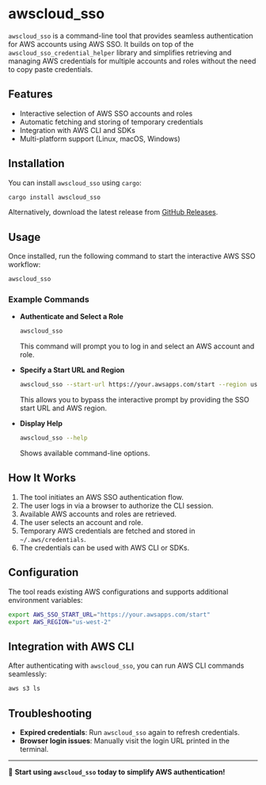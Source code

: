 # awscloud_sso

`awscloud_sso` is a command-line tool that provides seamless authentication for AWS accounts using AWS SSO. It builds on top of the `awscloud_sso_credential_helper` library and simplifies retrieving and managing AWS credentials for multiple accounts and roles without the need to copy paste credentials.

## Features

- Interactive selection of AWS SSO accounts and roles
- Automatic fetching and storing of temporary credentials
- Integration with AWS CLI and SDKs
- Multi-platform support (Linux, macOS, Windows)

## Installation

You can install `awscloud_sso` using `cargo`:

```sh
cargo install awscloud_sso
```

Alternatively, download the latest release from [GitHub Releases](https://github.com/YOUR_GITHUB_ORG/awscloud_sso/releases).

## Usage

Once installed, run the following command to start the interactive AWS SSO workflow:

```sh
awscloud_sso
```

### Example Commands

- **Authenticate and Select a Role**
  ```sh
  awscloud_sso
  ```
  This command will prompt you to log in and select an AWS account and role.

- **Specify a Start URL and Region**
  ```sh
  awscloud_sso --start-url https://your.awsapps.com/start --region us-west-2
  ```
  This allows you to bypass the interactive prompt by providing the SSO start URL and AWS region.

- **Display Help**
  ```sh
  awscloud_sso --help
  ```
  Shows available command-line options.

## How It Works

1. The tool initiates an AWS SSO authentication flow.
2. The user logs in via a browser to authorize the CLI session.
3. Available AWS accounts and roles are retrieved.
4. The user selects an account and role.
5. Temporary AWS credentials are fetched and stored in `~/.aws/credentials`.
6. The credentials can be used with AWS CLI or SDKs.

## Configuration

The tool reads existing AWS configurations and supports additional environment variables:

```sh
export AWS_SSO_START_URL="https://your.awsapps.com/start"
export AWS_REGION="us-west-2"
```

## Integration with AWS CLI

After authenticating with `awscloud_sso`, you can run AWS CLI commands seamlessly:

```sh
aws s3 ls
```

## Troubleshooting

- **Expired credentials**: Run `awscloud_sso` again to refresh credentials.
- **Browser login issues**: Manually visit the login URL printed in the terminal.

---

🚀 **Start using `awscloud_sso` today to simplify AWS authentication!**
